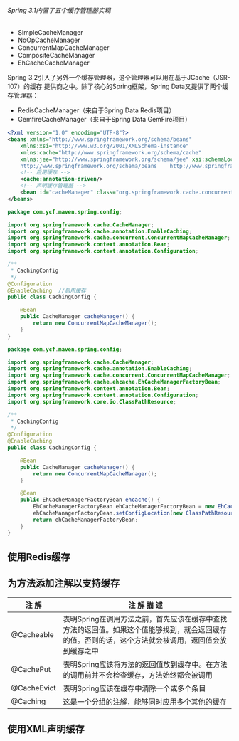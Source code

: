 

###### Spring 3.1内置了五个缓存管理器实现

* SimpleCacheManager
* NoOpCacheManager
* ConcurrentMapCacheManager
* CompositeCacheManager
* EhCacheCacheManager

Spring 3.2引入了另外一个缓存管理器，这个管理器可以用在基于JCache（JSR-107）的缓存
提供商之中。除了核心的Spring框架，Spring Data又提供了两个缓存管理器：

* RedisCacheManager（来自于Spring Data Redis项目）
* GemfireCacheManager（来自于Spring Data GemFire项目）



```xml
<?xml version="1.0" encoding="UTF-8"?>
<beans xmlns="http://www.springframework.org/schema/beans" 
    xmlns:xsi="http://www.w3.org/2001/XMLSchema-instance" 
    xmlns:cache="http://www.springframework.org/schema/cache" 
    xmlns:jee="http://www.springframework.org/schema/jee" xsi:schemaLocation="http://www.springframework.org/schema/jee    http://www.springframework.org/schema/aop/spring-jee.xsd
    http://www.springframework.org/schema/beans    http://www.springframework.org/schema/aop/spring-beans.xsd http://www.springframework.org/schema/cache    http://www.springframework.org/schema/aop/spring-cache.xsd">
    <!-- 启用缓存 -->
    <cache:annotation-driven/>  
    <!-- 声明缓存管理器 -->
    <bean id="cacheManager" class="org.springframework.cache.concurrent.ConcurrentMapCacheManager"/> 
</beans>
```



```java
package com.ycf.maven.spring.config;

import org.springframework.cache.CacheManager;
import org.springframework.cache.annotation.EnableCaching;
import org.springframework.cache.concurrent.ConcurrentMapCacheManager;
import org.springframework.context.annotation.Bean;
import org.springframework.context.annotation.Configuration;

/**
 * CachingConfig
 */
@Configuration
@EnableCaching	//启用缓存
public class CachingConfig {

    @Bean
    public CacheManager cacheManager() {
        return new ConcurrentMapCacheManager();
    }
}
```



```java
package com.ycf.maven.spring.config;

import org.springframework.cache.CacheManager;
import org.springframework.cache.annotation.EnableCaching;
import org.springframework.cache.concurrent.ConcurrentMapCacheManager;
import org.springframework.cache.ehcache.EhCacheManagerFactoryBean;
import org.springframework.context.annotation.Bean;
import org.springframework.context.annotation.Configuration;
import org.springframework.core.io.ClassPathResource;

/**
 * CachingConfig
 */
@Configuration
@EnableCaching
public class CachingConfig {

    @Bean
    public CacheManager cacheManager() {
        return new ConcurrentMapCacheManager();
    }

    @Bean
    public EhCacheManagerFactoryBean ehcache() {
        EhCacheManagerFactoryBean ehCacheManagerFactoryBean = new EhCacheManagerFactoryBean();
        ehCacheManagerFactoryBean.setConfigLocation(new ClassPathResource("cache/ehcache.xml"));
        return ehCacheManagerFactoryBean;
    }
}
```



## 使用Redis缓存



## 为方法添加注解以支持缓存

| 注 解       | 注 解 描 述                                                  |
| ----------- | ------------------------------------------------------------ |
| @Cacheable  | 表明Spring在调用方法之前，首先应该在缓存中查找方法的返回值。如果这个值能够找到，就会返回缓存的值。否则的话，这个方法就会被调用，返回值会放到缓存之中 |
| @CachePut   | 表明Spring应该将方法的返回值放到缓存中。在方法的调用前并不会检查缓存，方法始终都会被调用 |
| @CacheEvict | 表明Spring应该在缓存中清除一个或多个条目                     |
| @Caching    | 这是一个分组的注解，能够同时应用多个其他的缓存               |



## 使用XML声明缓存